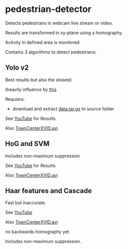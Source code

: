# pedestrian-detector
Detects pedestrians in webcam live stream or video.

Results are transformed in xy-plane using a homography.

Activity in defined area is monitored

Contains 3 algorithms to detect pedestrians:
## Yolo v2
Best results but also the slowest

(heavily influence by [this](https://github.com/devicehive/devicehive-video-analysis)

Requiers:
* download and extract [data.tar.gz](https://s3.amazonaws.com/video-analysis-demo/data.tar.gz) to source folder

See [YouTube](https://www.youtube.com/watch?v=T1NMpha9mFI) for Results.

Also [TownCenterXVID.avi](https://youtu.be/11oC8gntF8Q)
## HoG and SVM
Includes non-maximum suppression

See [YouTube](https://www.youtube.com/watch?v=T1NMpha9mFI) for Results.

Also [TownCenterXVID.avi](https://youtu.be/oVlLKOksvvA)

## Haar features and Cascade 
Fast but inaccurate.

See [YouTube](https://youtu.be/oCIKL3vnTAg)

Also [TownCenterXVID.avi](https://youtu.be/SGiBV-dLM0g)

no backwards homography yet

Includes non-maximum suppression.





